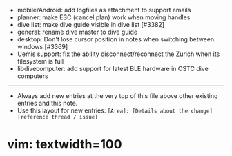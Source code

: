 - mobile/Android: add logfiles as attachment to support emails
- planner: make ESC (cancel plan) work when moving handles
- dive list: make dive guide visible in dive list [#3382]
- general: rename dive master to dive guide
- desktop: Don't lose cursor position in notes when switching between windows [#3369]
- Uemis support: fix the ability disconnect/reconnect the Zurich when its filesystem is full
- libdivecomputer: add support for latest BLE hardware in OSTC dive computers

---
* Always add new entries at the very top of this file above other existing entries and this note.
* Use this layout for new entries: `[Area]: [Details about the change] [reference thread / issue]`
# vim: textwidth=100
